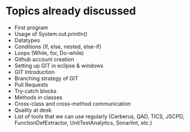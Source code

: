 # Topics already discussed

* First program
* Usage of System.out.println()
* Datatypes
* Conditions (If, else, nested, else-if)
* Loops (While, for, Do-while)
* Github account creation
* Setting up GIT in eclipse & windows
* GIT Introduction
* Branching strategy of GIT
* Pull Requests
* Try-catch blocks
* Methods in classes
* Cross-class and cross-method communication
* Quality at desk
* List of tools that we can use regularly (Cerberus, QAD, TICS, JSCPD, FunctionDefExtractor, UnitTestAnalytics, Sonarlint, etc.)
